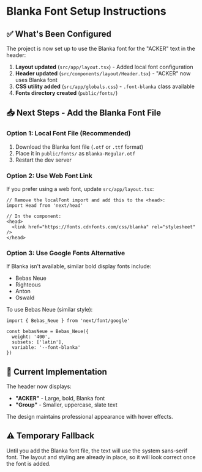 # Blanka Font Setup Instructions

## ✅ What's Been Configured

The project is now set up to use the Blanka font for the "ACKER" text in the header:

1. **Layout updated** (`src/app/layout.tsx`) - Added local font configuration
2. **Header updated** (`src/components/layout/Header.tsx`) - "ACKER" now uses Blanka font
3. **CSS utility added** (`src/app/globals.css`) - `.font-blanka` class available
4. **Fonts directory created** (`public/fonts/`)

## 📥 Next Steps - Add the Blanka Font File

### Option 1: Local Font File (Recommended)
1. Download the Blanka font file (`.otf` or `.ttf` format)
2. Place it in `public/fonts/` as `Blanka-Regular.otf`
3. Restart the dev server

### Option 2: Use Web Font Link
If you prefer using a web font, update `src/app/layout.tsx`:

```tsx
// Remove the localFont import and add this to the <head>:
import Head from 'next/head'

// In the component:
<head>
  <link href="https://fonts.cdnfonts.com/css/blanka" rel="stylesheet" />
</head>
```

### Option 3: Use Google Fonts Alternative
If Blanka isn't available, similar bold display fonts include:
- Bebas Neue
- Righteous  
- Anton
- Oswald

To use Bebas Neue (similar style):
```tsx
import { Bebas_Neue } from 'next/font/google'

const bebasNeue = Bebas_Neue({ 
  weight: '400',
  subsets: ['latin'],
  variable: '--font-blanka'
})
```

## 🎨 Current Implementation

The header now displays:
- **"ACKER"** - Large, bold, Blanka font
- **"Group"** - Smaller, uppercase, slate text

The design maintains professional appearance with hover effects.

## ⚠️ Temporary Fallback

Until you add the Blanka font file, the text will use the system sans-serif font. The layout and styling are already in place, so it will look correct once the font is added.
